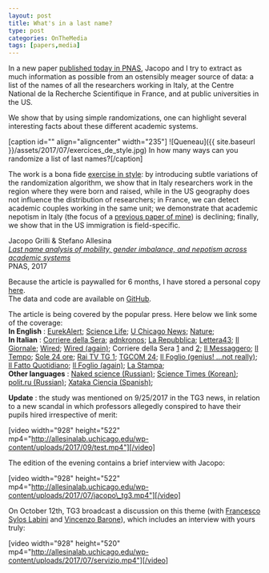 ```yaml
---
layout: post
title: What's in a last name?
type: post
categories: OnTheMedia
tags: [papers,media]
---
```


In a new paper [published today in PNAS](http://www.pnas.org/cgi/doi/10.1073/pnas.1703513114), Jacopo and I try to extract as much information as possible from an ostensibly meager source of data: a list of the names of all the researchers working in Italy, at the Centre National de la Recherche Scientifique in France, and at public universities in the US.

We show that by using simple randomizations, one can highlight several interesting facts about these different academic systems.

[caption id="" align="aligncenter" width="235"] ![Queneau]({{ site.baseurl }}/assets/2017/07/exercices_de_style.jpg) In how many ways can you randomize a list of last names?[/caption]

The work&nbsp;is a bona fide [exercise in style](https://en.wikipedia.org/wiki/Exercises_in_Style): by introducing subtle variations of the randomization algorithm, we show that in Italy researchers work in the region where they were born and raised, while in the US geography does not influence the distribution of researchers; in France, we can detect academic couples working in the same unit; we demonstrate&nbsp;that academic nepotism in Italy (the focus of a [previous paper of mine](http://journals.plos.org/plosone/article?id=10.1371/journal.pone.0021160)) is declining; finally, we show that in the US immigration is field-specific.

Jacopo Grilli & Stefano Allesina  
_[Last name analysis of mobility, gender imbalance, and nepotism across academic systems](http://www.pnas.org/cgi/doi/10.1073/pnas.1703513114)_  
PNAS, 2017

Because the article is paywalled for 6 months, I have stored a personal copy [here](http://allesinalab.uchicago.edu/wp-content/uploads/2017/08/Grilli_Allesina_PNAS_2017.pdf).  
The data and code are available on [GitHub](https://github.com/StefanoAllesina/namepairs).

The article is&nbsp;being covered by the popular press. Here below we link some of the coverage:  
**In English** : [EurekAlert](https://www.eurekalert.org/pub_releases/2017-07/uocm-wia062817.php); [Science Life](https://sciencelife.uchospitals.edu/2017/07/03/whats-in-a-name-big-data-approach-reveals-distinctive-patterns-in-higher-education-systems/); [U Chicago News](https://news.uchicago.edu/article/2017/07/03/studying-lists-last-names-reveal-hiring-practices-higher-education); [Nature](http://www.nature.com/news/italy-s-anti-nepotism-drive-picked-up-in-surname-study-1.22242);  
**In Italian** : [Corriere della Sera](http://www.corriere.it/scuola/universita/cards/universita-nepotismo-medicina-chimica-ma-problema-scarsa-mobilita-prof/professori-che-non-si-spostano-rischio-nepotismo_principale.shtml); [adnkronos](http://www.adnkronos.com/fatti/cronaca/2017/07/03/universita-nepotismo-cattedra-medicina-chimica_M3qk4CE5BgI6Z5myQqQWSL.html); [La Repubblica](http://www.repubblica.it/scuola/2017/07/03/news/universita_italiane_nepotismo_in_calo_ma_resiste_in_alcune_facolta_-169892841/?ref=search); [Lettera43](http://www.lettera43.it/it/articoli/societa/2017/07/03/universita-allitalia-il-triste-primato-del-nepotismo/211918/); [Il Giornale](http://www.ilgiornale.it/news/cronache/studio-sulle-universit-italia-nepotismo-1416006.html?utm_source=dlvr.it&utm_medium=twitter); [Wired](https://www.wired.it/scienza/lab/2017/07/04/universita-mappa-nepotismo-italia/); [Wired (again)](https://www.wired.it/attualita/politica/2017/07/04/luniversita-italiana-ancora-ostaggio-del-nepotismo/); Corriere della Sera [1](http://allesinalab.uchicago.edu/wp-content/uploads/2017/07/Corriere_della_Sera_July_4_2017_1.pdf) and [2](http://allesinalab.uchicago.edu/wp-content/uploads/2017/07/Corriere_della_Sera_July_4_2017_2.pdf); [Il Messaggero](http://allesinalab.uchicago.edu/wp-content/uploads/2017/07/Il_Messaggero_July_4_2017.pdf); [Il Tempo](http://allesinalab.uchicago.edu/wp-content/uploads/2017/07/Il_Tempo_July_4_2017_1.pdf);&nbsp;[Sole 24 ore](http://www.scuola24.ilsole24ore.com/art/universita-e-ricerca/2017-07-03/nepotismo-all-universita-l-italia-e-ancora-maglia-nera-202239.php?uuid=AEhWFeqB); [Rai TV TG 1](http://www.rai.it/dl/RaiTV/programmi/media/ContentItem-4a55ea41-964a-4603-9d75-ffdcb31ee58c-tg1.html); [TGCOM 24](http://www.tgcom24.mediaset.it/skuola/universita-una-ricerca-usa-gli-atenei-italiani-primi-per-nepotismo_3082236-201702a.shtml); [Il Foglio (genius! ...not really)](http://www.ilfoglio.it/bandiera-bianca/2017/07/04/news/cosa-non-torna-nella-ricerca-che-ci-assegna-il-primato-del-nepotismo-nelle-universita-142971/); [Il Fatto Quotidiano](http://www.ilfattoquotidiano.it/2017/07/04/nepotismo-alluniversita-litalia-e-prima-in-classifica-anche-i-prof-tengono-famiglia/3706424/); [Il Foglio (again)](http://allesinalab.uchicago.edu/wp-content/uploads/2017/07/Il_Foglio_July_5_2017.pdf); [La Stampa](http://allesinalab.uchicago.edu/wp-content/uploads/2017/07/La_Stampa_July12_2017.pdf);  
**Other languages** : [Naked science (Russian)](https://naked-science.ru/article/sci/poisk-odnofamilcev-proyasnil-kumovstvo); [Science Times (Korean)](http://www.sciencetimes.co.kr/?news=%EB%B9%85%EB%8D%B0%EC%9D%B4%ED%84%B0%EB%A1%9C-%EA%B5%90%EC%88%98-%EC%9D%B4%EB%A6%84-%EB%B6%84%EC%84%9D%ED%96%88%EB%8D%94%EB%8B%88); [polit.ru (Russian)](http://polit.ru/news/2017/07/05/ps_nepotism/); [Xataka Ciencia (Spanish)](https://www.xatakaciencia.com/otros/el-enchufismo-cientifico-en-italia-se-esta-combatiendo-con-eficacia);

**Update** : the study was mentioned on 9/25/2017 in the TG3 news, in relation to a new&nbsp;scandal in which professors allegedly conspired to have their pupils hired irrespective of merit:

[video width="928" height="522" mp4="http://allesinalab.uchicago.edu/wp-content/uploads/2017/09/test.mp4"][/video]

The edition of the evening contains a brief interview with Jacopo:

[video width="928" height="522" mp4="http://allesinalab.uchicago.edu/wp-content/uploads/2017/07/jacopo\_tg3.mp4"][/video]

On October 12th, TG3 broadcast a discussion on this theme (with [Francesco Sylos Labini](https://francescosyloslabini.info/) and [Vincenzo Barone](https://en.sns.it/ugov/persone/vincenzo-barone)), which includes an interview with yours truly:

[video width="928" height="520" mp4="http://allesinalab.uchicago.edu/wp-content/uploads/2017/07/servizio.mp4"][/video]

<script src="https://d1bxh8uas1mnw7.cloudfront.net/assets/embed.js" type="text/javascript"></script>

